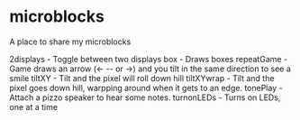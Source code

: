 # microblocks
A place to share my microblocks

2displays - Toggle between two displays
box - Draws boxes
repeatGame - Game draws an arrow (<- -- or ->) and you tilt in the same direction to see a smile
tiltXY - Tilt and the pixel will roll down hill
tiltXYwrap - Tilt and the pixel goes down hill, warpping around when it gets to an edge.
tonePlay - Attach a pizzo speaker to hear some notes.
turnonLEDs - Turns on LEDs, one at a time
